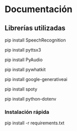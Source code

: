 # Documentación

## Librerías utilizadas

pip install SpeechRecognition

pip install pyttsx3

pip install PyAudio

pip install pywhatkit

pip install google-generativeai

pip install spoty

pip install python-dotenv

### Instalación rápida

pip install -r requirements.txt
